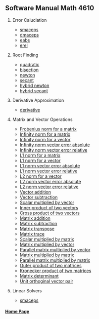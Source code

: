 ## Software Manual Math 4610


1. Error Caluclation
    * [smaceps](https://gbmitchell.github.io/math4610/softwareManual/errorCalculation/smaceps)
    * [dmaceps](https://gbmitchell.github.io/math4610/softwareManual/errorCalculation/dmaceps)
    * [eabs](https://gbmitchell.github.io/math4610/softwareManual/errorCalculation/eabs)
    * [erel](https://gbmitchell.github.io/math4610/softwareManual/errorCalculation/erel)
  
2. Root Finding
    * [quadratic](https://gbmitchell.github.io/math4610/softwareManual/rootFinding/quadratic)
    * [bisection](https://gbmitchell.github.io/math4610/softwareManual/rootFinding/bisection)
    * [newton](https://gbmitchell.github.io/math4610/softwareManual/rootFinding/newton)
    * [secant](https://gbmitchell.github.io/math4610/softwareManual/rootFinding/secant)
    * [hybrid newton](https://gbmitchell.github.io/math4610/softwareManual/rootFinding/hybridNewton)
    * [hybrid secant](https://gbmitchell.github.io/math4610/softwareManual/rootFinding/hybridSecant)
    
3. Derivative Approximation
    * [derivative](https://gbmitchell.github.io/math4610/softwareManual/derivativeApproximation/derivative)
 
4. Matrix and Vector Operations
    * [Frobenius norm for a matrix](https://gbmitchell.github.io/math4610/softwareManual/matrixVectorOperations/Frobenius_norm_matrix)
    * [Infinity norm for a matrix](https://gbmitchell.github.io/math4610/softwareManual/matrixVectorOperations/Infinity_norm_matrix)
    * [Infinity norm for a vector](https://gbmitchell.github.io/math4610/softwareManual/matrixVectorOperations/Infinity_norm_vector)
    * [Infinity norm vector error absolute](https://gbmitchell.github.io/math4610/softwareManual/matrixVectorOperations/Infinity_norm_vector_error_absolute)
    * [Infinity norm vector error relative](https://gbmitchell.github.io/math4610/softwareManual/matrixVectorOperations/Infinity_norm_vector_error_relative)
    * [L1 norm for a matrix](https://gbmitchell.github.io/math4610/softwareManual/matrixVectorOperations/L1_norm_matrix)
    * [L1 norm for a vector](https://gbmitchell.github.io/math4610/softwareManual/matrixVectorOperations/L1_norm_vector)
    * [L1 norm vector error absolute](https://gbmitchell.github.io/math4610/softwareManual/matrixVectorOperations/L1_norm_vector_error_absolute)
    * [L1 norm vector error relative](https://gbmitchell.github.io/math4610/softwareManual/matrixVectorOperations/L1_norm_vector_error_relative)
    * [L2 norm for a vector](https://gbmitchell.github.io/math4610/softwareManual/matrixVectorOperations/L2_norm_vector)
    * [L2 norm vector error absolute](https://gbmitchell.github.io/math4610/softwareManual/matrixVectorOperations/L2_norm_vector_error_absolute)
    * [L2 norm vector error relative](https://gbmitchell.github.io/math4610/softwareManual/matrixVectorOperations/L2_norm_vector_error_relative)
    * [Vector addition](https://gbmitchell.github.io/math4610/softwareManual/matrixVectorOperations/vector_addition)
    * [Vector subtraction](https://gbmitchell.github.io/math4610/softwareManual/matrixVectorOperations/vector_subtraction)
    * [Scalar multiplied by vector](https://gbmitchell.github.io/math4610/softwareManual/matrixVectorOperations/scalarXvector)
    * [Inner product of two vectors](https://gbmitchell.github.io/math4610/softwareManual/matrixVectorOperations/inner_product_vector)
    * [Cross product of two vectors](https://gbmitchell.github.io/math4610/softwareManual/matrixVectorOperations/cross_product_vector)
    * [Matrix addition](https://gbmitchell.github.io/math4610/softwareManual/matrixVectorOperations/matrix_addition)
    * [Matrix subtraction](https://gbmitchell.github.io/math4610/softwareManual/matrixVectorOperations/matrix_subtraction)
    * [Matrix transpose](https://gbmitchell.github.io/math4610/softwareManual/matrixVectorOperations/matrix_transpose)
    * [Matrix trace](https://gbmitchell.github.io/math4610/softwareManual/matrixVectorOperations/matrix_trace)
    * [Scalar multiplied by matrix](https://gbmitchell.github.io/math4610/softwareManual/matrixVectorOperations/scalarXmatrix)
    * [Matrix multiplied by vector](https://gbmitchell.github.io/math4610/softwareManual/matrixVectorOperations/matrixXvector)
    * [Parallel matrix multiplied by vector](https://gbmitchell.github.io/math4610/softwareManual/matrixVectorOperations/parallel_matrixXvector)
    * [Matrix multiplied by matrix](https://gbmitchell.github.io/math4610/softwareManual/matrixVectorOperations/matrixXmatrix)
    * [Parallel matrix multiplied by matrix](https://gbmitchell.github.io/math4610/softwareManual/matrixVectorOperations/parallel_matrixXmatrix)
    * [Outer product of two matrices](https://gbmitchell.github.io/math4610/softwareManual/matrixVectorOperations/outer_product_matrix)
    * [Kronecker product of two matrices](https://gbmitchell.github.io/math4610/softwareManual/matrixVectorOperations/kronecker_product_matrix)
    * [Matrix determinant](https://gbmitchell.github.io/math4610/softwareManual/matrixVectorOperations/matrix_determinant)
    * [Unit orthoginal vector pair](https://gbmitchell.github.io/math4610/softwareManual/matrixVectorOperations/unitOrthog)
 
5. Linear Solvers
    * [smaceps](https://gbmitchell.github.io/math4610/softwareManual/linearSolvers/smaceps)
  
  
#### [Home Page](https://gbmitchell.github.io/)
